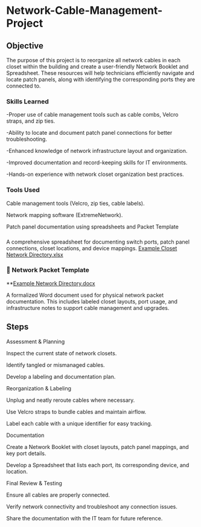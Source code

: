 # Network-Cable-Management-Project

## Objective
The purpose of this project is to reorganize all network cables in each closet within the building and create a user-friendly Network Booklet and Spreadsheet. These resources will help technicians efficiently navigate and locate patch panels, along with identifying the corresponding ports they are connected to.

### Skills Learned


-Proper use of cable management tools such as cable combs, Velcro straps, and zip ties.

-Ability to locate and document patch panel connections for better troubleshooting.

-Enhanced knowledge of network infrastructure layout and organization.

-Improved documentation and record-keeping skills for IT environments.

-Hands-on experience with network closet organization best practices.

### Tools Used

Cable management tools (Velcro, zip ties, cable labels).

Network mapping software (ExtremeNetwork).

Patch panel documentation using spreadsheets and Packet Template
### 
A comprehensive spreadsheet for documenting switch ports, patch panel connections, closet locations, and device mappings.
[Example Closet Network Directory.xlsx](https://github.com/user-attachments/files/20231783/Example.Closet.Network.Directory.xlsx)

### 📄 Network Packet Template
**[Example Network Directory.docx](https://github.com/user-attachments/files/20231785/Example.Network.Directory.docx)

A formalized Word document used for physical network packet documentation. This includes labeled closet layouts, port usage, and infrastructure notes to support cable management and upgrades.


## Steps
Assessment & Planning

Inspect the current state of network closets.

Identify tangled or mismanaged cables.

Develop a labeling and documentation plan.

Reorganization & Labeling

Unplug and neatly reroute cables where necessary.

Use Velcro straps to bundle cables and maintain airflow.

Label each cable with a unique identifier for easy tracking.

Documentation

Create a Network Booklet with closet layouts, patch panel mappings, and key port details.

Develop a Spreadsheet that lists each port, its corresponding device, and location.

Final Review & Testing

Ensure all cables are properly connected.

Verify network connectivity and troubleshoot any connection issues.

Share the documentation with the IT team for future reference.

